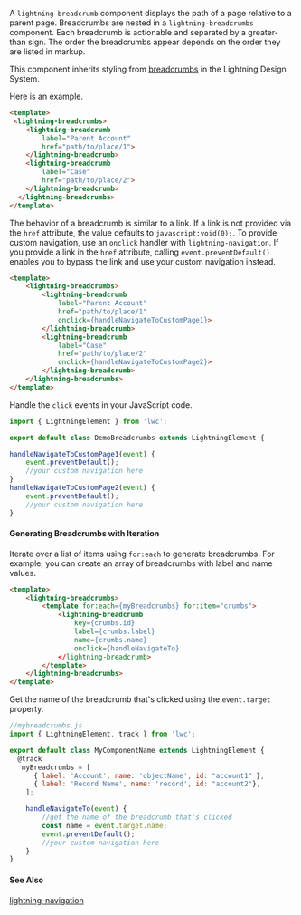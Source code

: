 A `lightning-breadcrumb` component displays the path of a page relative to a
parent page. Breadcrumbs are nested in a `lightning-breadcrumbs` component.
Each breadcrumb is actionable and separated by a greater-than sign. The order
the breadcrumbs appear depends on the order they are listed in markup.

This component inherits styling from
[breadcrumbs](https://www.lightningdesignsystem.com/components/breadcrumbs/)
in the Lightning Design System.

Here is an example.

```html
<template>
 <lightning-breadcrumbs>
    <lightning-breadcrumb
        label="Parent Account"
        href="path/to/place/1">
    </lightning-breadcrumb>
    <lightning-breadcrumb
        label="Case"
        href="path/to/place/2">
    </lightning-breadcrumb>
  </lightning-breadcrumbs>
</template>
```

The behavior of a breadcrumb is similar to a link. If a link is not provided
via the `href` attribute, the value defaults to `javascript:void(0);`. To
provide custom navigation, use an `onclick` handler with `lightning-navigation`. If you provide a link in the `href` attribute,
calling `event.preventDefault()` enables you to bypass the link and use your
custom navigation instead.

```html
<template>
    <lightning-breadcrumbs>
        <lightning-breadcrumb
            label="Parent Account"
            href="path/to/place/1"
            onclick={handleNavigateToCustomPage1}>
        </lightning-breadcrumb>
        <lightning-breadcrumb
            label="Case"
            href="path/to/place/2"
            onclick={handleNavigateToCustomPage2}>
        </lightning-breadcrumb>
    </lightning-breadcrumbs>
</template>
```

Handle the `click` events in your JavaScript code.

```javascript
import { LightningElement } from 'lwc';

export default class DemoBreadcrumbs extends LightningElement {

handleNavigateToCustomPage1(event) {
    event.preventDefault();
    //your custom navigation here
}
handleNavigateToCustomPage2(event) {
    event.preventDefault();
    //your custom navigation here
}
```

#### Generating Breadcrumbs with Iteration

Iterate over a list of items using `for:each` to generate breadcrumbs.
For example, you can create an array of breadcrumbs with label and name
values.

```html
<template>
    <lightning-breadcrumbs>
        <template for:each={myBreadcrumbs} for:item="crumbs">
            <lightning-breadcrumb
                key={crumbs.id}
                label={crumbs.label}
                name={crumbs.name}
                onclick={handleNavigateTo}
            </lightning-breadcrumb>
        </template>
    </lightning-breadcrumbs>
</template>
```

Get the name of the breadcrumb that's clicked using the `event.target` property.

```javascript
//mybreadcrumbs.js
import { LightningElement, track } from 'lwc';

export default class MyComponentName extends LightningElement {
  @track
   myBreadcrumbs = [
      { label: 'Account', name: 'objectName', id: "account1" },
      { label: 'Record Name', name: 'record', id: "account2"},
    ];

    handleNavigateTo(event) {
        //get the name of the breadcrumb that's clicked
        const name = event.target.name;
        event.preventDefault();
        //your custom navigation here
    }
}
```

#### See Also
 [lightning-navigation](bundle/lightning-navigation/documentation)
